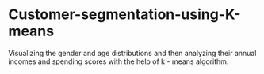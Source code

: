 # Customer-segmentation-using-K-means
Visualizing the gender and age distributions and then analyzing their annual incomes and spending scores with the help of k - means algorithm.
